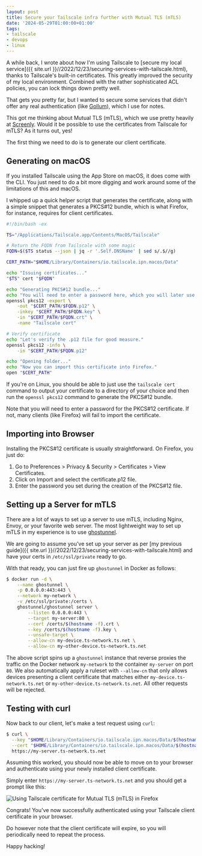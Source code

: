 ```yaml
---
layout: post
title: Secure your Tailscale infra further with Mutual TLS (mTLS)
date: '2024-05-29T01:00:00+01:00'
tags:
- tailscale
- devops
- linux
---
```


A while back, I wrote about how I'm using Tailscale to [secure my local service]({{ site.url }}//2022/12/23/securing-services-with-tailscale.html), thanks to Tailscale's built-in certificates. This greatly improved the security of my local environment. Combined with the rather sophisticated ACL policies, you can lock things down pretty well.

That gets you pretty far, but I wanted to secure some services that didn't offer any real authentication (like [Gollum](https://github.com/gollum/gollum)), which I use for notes.

This got me thinking about Mutual TLS (mTLS), which we use pretty heavily at [Screenly](https://www.screenly.io). Would it be possible to use the certificates from Tailscale for mTLS? As it turns out, yes!

The first thing we need to do is to generate our client certificate.

## Generating on macOS

If you installed Tailscale using the App Store on macOS, it does come with the CLI. You just need to do a bit more digging and work around some of the limitations of this and macOS.

I whipped up a quick helper script that generates the certificate, along with a simple snippet that generates a PKCS#12 bundle, which is what Firefox, for instance, requires for client certificates.

```bash
#!/bin/bash -ex

TS="/Applications/Tailscale.app/Contents/MacOS/Tailscale"

# Return the FQDN from Tailscale with some magic
FQDN=$($TS status --json | jq -r '.Self.DNSName' | sed s/.$//g)

CERT_PATH="$HOME/Library/Containers/io.tailscale.ipn.macos/Data"

echo "Issuing certificates..."
"$TS" cert "$FQDN"

echo "Generating PKCS#12 bundle..."
echo "You will need to enter a password here, which you will later use when importing the certificate"
openssl pkcs12 -export \
    -out "$CERT_PATH/$FQDN.p12" \
    -inkey "$CERT_PATH/$FQDN.key" \
    -in "$CERT_PATH/$FQDN.crt" \
    -name "Tailscale cert"

# Verify certificate
echo "Let's verify the .p12 file for good measure."
openssl pkcs12 -info \
    -in "$CERT_PATH/$FQDN.p12"

echo "Opening folder..."
echo "Now you can import this certificate into Firefox."
open "$CERT_PATH"
```

If you're on Linux, you should be able to just use the `tailscale cert` command to output your certificate to a directory of your choice and then run the `openssl pkcs12` command to generate the PKCS#12 bundle.

Note that you will need to enter a password for the PKCS#12 certificate. If not, many clients (like Firefox) will fail to import the certificate.

## Importing into Browser

Installing the PKCS#12 certificate is usually straightforward. On Firefox, you just do:

1. Go to Preferences > Privacy & Security > Certificates > View Certificates.
2. Click on Import and select the certificate.p12 file.
3. Enter the password you set during the creation of the PKCS#12 file.

## Setting up a Server for mTLS

There are a lot of ways to set up a server to use mTLS, including Nginx, Envoy, or your favorite web server. The most lightweight way to set up mTLS in my experience is to use [ghostunnel](https://github.com/ghostunnel/ghostunnel/).

We are going to assume you've set up your server as per [my previous guide]({{ site.url }}//2022/12/23/securing-services-with-tailscale.html) and have your certs in `/etc/ssl/private` ready to go.

With that ready, you can just fire up `ghostunnel` in Docker as follows:

```bash
$ docker run -d \
    --name ghostunnel \
    -p 0.0.0.0:443:443 \
    --network my-network \
    -v /etc/ssl/private:/certs \
    ghostunnel/ghostunnel server \
        --listen 0.0.0.0:443 \
        --target my-server:80 \
        --cert /certs/$(hostname -f).crt \
        --key /certs/$(hostname -f).key \
        --unsafe-target \
        --allow-cn my-device.ts-network.ts.net \
        --allow-cn my-other-device.ts-network.ts.net
```

The above script spins up a `ghostunnel` instance that reverse proxies the traffic on the Docker network `my-network` to the container `my-server` on port `80`. We also automatically apply a ruleset with `--allow-cn` that only allows devices presenting a client certificate that matches either `my-device.ts-network.ts.net` or `my-other-device.ts-network.ts.net`. All other requests will be rejected.

## Testing with curl

Now back to our client, let's make a test request using `curl`:

```bash
$ curl \
  --key "$HOME/Library/Containers/io.tailscale.ipn.macos/Data/$(hostname -f).key" \
  --cert "$HOME/Library/Containers/io.tailscale.ipn.macos/Data/$(hostname -f).crt" \
  https://my-server.ts-network.ts.net
```

Assuming this worked, you should now be able to move on to your browser and authenticate using your newly installed client certificate.

Simply enter `https://my-server.ts-network.ts.net` and you should get a prompt like this:

![Using Tailscale certificate for Mutual TLS (mTLS) in Firefox](/assets/mtls-with-tailscale.png)

Congrats! You've now successfully authenticated using your Tailscale client certificate in your browser.

Do however note that the client certificate will expire, so you will periodically need to repeat the process.

Happy hacking!
